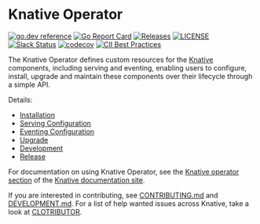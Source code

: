 # Knative Operator

[![go.dev reference](https://img.shields.io/badge/go.dev-reference-007d9c?logo=go&logoColor=white)](https://pkg.go.dev/github.com/knative/operator)
[![Go Report Card](https://goreportcard.com/badge/knative/operator)](https://goreportcard.com/report/knative/operator)
[![Releases](https://img.shields.io/github/release-pre/knative/operator.svg?sort=semver)](https://github.com/knative/operator/releases)
[![LICENSE](https://img.shields.io/github/license/knative/operator.svg)](https://github.com/knative/operator/blob/main/LICENSE)
[![Slack Status](https://img.shields.io/badge/slack-join_chat-white.svg?logo=slack&style=social)](https://knative.slack.com)
[![codecov](https://codecov.io/gh/knative/operator/branch/main/graph/badge.svg)](https://codecov.io/gh/knative/operator)
[![CII Best Practices](https://bestpractices.coreinfrastructure.org/projects/5913/badge)](https://bestpractices.coreinfrastructure.org/projects/5913)

The Knative Operator defines custom resources for the
[Knative](https://knative.dev/) components, including serving and eventing, enabling users to configure, install,
upgrade and maintain these components over their lifecycle through a simple API.

Details:


- [Installation](https://knative.dev/docs/install/operator/knative-with-operators/)
- [Serving Configuration](https://knative.dev/docs/install/operator/configuring-serving-cr/)
- [Eventing Configuration](https://knative.dev/docs/install/operator/configuring-eventing-cr/)
- [Upgrade](docs/upgrade.md)
- [Development](docs/development.md)
- [Release](docs/release.md)

For documentation on using Knative Operator, see the
[Knative operator section](https://knative.dev/docs/install/operator/knative-with-operators/) of the
[Knative documentation site](https://www.knative.dev/docs).

If you are interested in contributing, see [CONTRIBUTING.md](./CONTRIBUTING.md)
and [DEVELOPMENT.md](./DEVELOPMENT.md). For a list of help wanted issues across 
Knative, take a look at [CLOTRIBUTOR](https://clotributor.dev/search?project=knative&page=1).
